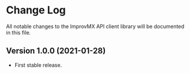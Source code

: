 # Change Log

All notable changes to the ImprovMX API client library will be documented in this file.

## Version 1.0.0 (2021-01-28)

* First stable release.
